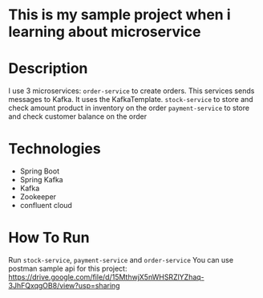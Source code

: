 # This is my sample project when i learning about microservice
# Description
I use 3 microservices: 
`order-service` to create orders. This services sends messages to Kafka. It uses the KafkaTemplate.
`stock-service` to store and check amount product in inventory on the order
`payment-service` to store and check customer balance on the order

# Technologies
- Spring Boot
- Spring Kafka
- Kafka
- Zookeeper
- confluent cloud

# How To Run
Run `stock-service`, `payment-service` and `order-service`
You can use postman sample api for this project:
https://drive.google.com/file/d/15MthwjX5nWHSRZlYZhaq-3JhFQxqgOB8/view?usp=sharing
